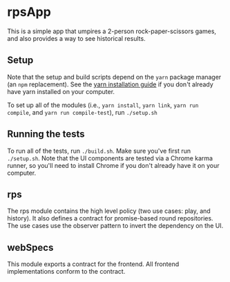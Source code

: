 
# rpsApp

This is a simple app that umpires a 2-person rock-paper-scissors games, and also provides a way to see historical results. 

## Setup

Note that the setup and build scripts depend on the `yarn` package manager (an `npm` replacement). See the [yarn installation guide](https://yarnpkg.com/en/docs/install) if you don't already have yarn installed on your computer.

To set up all of the modules (i.e., `yarn install`, `yarn link`, `yarn run compile`, and `yarn run compile-test`), run `./setup.sh`

## Running the tests

To run all of the tests, run `./build.sh`. Make sure you've first run `./setup.sh`. Note that the UI components are tested via a Chrome karma runner, so you'll need to install Chrome if you don't already have it on your computer. 

## rps

The rps module contains the high level policy (two use cases: play, and history). It also defines a contract for promise-based round repositories. The use cases use the observer pattern to invert the dependency on the UI. 

## webSpecs

This module exports a contract for the frontend. All frontend implementations conform to the contract. 
